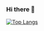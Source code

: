 ### Hi there 👋

<!--
**OmriGM/OmriGM** is a ✨ _special_ ✨ repository because its `README.md` (this file) appears on your GitHub profile.

Here are some ideas to get you started:

- 🔭 I’m currently working on ...
- 🌱 I’m currently learning ...
- 👯 I’m looking to collaborate on ...
- 🤔 I’m looking for help with ...
- 💬 Ask me about ...
- 📫 How to reach me: ...
- 😄 Pronouns: ...
- ⚡ Fun fact: ...
-->

[![Top Langs](https://github-readme-stats.vercel.app/api/top-langs/?username=OmriGM)](https://github.com/anuraghazra/github-readme-stats)
